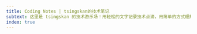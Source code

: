 ```yaml
---
title: Coding Notes | tsingskan的技术笔记
subtext: 这里是 tsingskan 的技术游乐场！用轻松的文字记录技术点滴，用简单的方式理解复杂的问题。欢迎来到我的代码乐园！
index: true
---
```

